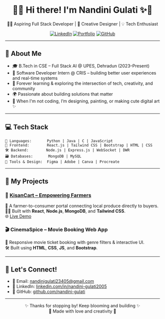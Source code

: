 

<div align="center">

# 🌸✨ Hi there! I'm Nandini Gulati ✨🌸  
👩‍💻 Aspiring Full Stack Developer | 🎨 Creative Designer | 💡 Tech Enthusiast  

[![LinkedIn](https://img.shields.io/badge/LinkedIn-blue?style=flat&logo=linkedin)](https://www.linkedin.com/in/nandini-gulati2005)
[![Portfolio](https://img.shields.io/badge/Portfolio-KisanCart-9cf?style=flat&logo=vercel)](https://nandinigulati.vercel.app/)
[![GitHub](https://img.shields.io/badge/GitHub-nandini--gulati-black?style=flat&logo=github)](https://github.com/nandini-gulati)

</div>

---

## 🌼 About Me

- 🎓 B.Tech in CSE – Full Stack AI @ UPES, Dehradun (2023–Present)  
- 💼 Software Developer Intern @ CRIS – building better user experiences and real-time systems  
- 🌱 Forever learning & exploring the intersection of tech, creativity, and community  
- 🌍 Passionate about building solutions that matter  
- 🎨 When I'm not coding, I’m designing, painting, or making cute digital art ✨

---

## 💻 Tech Stack

```plaintext
💬 Languages:       Python | Java | C | JavaScript
🎨 Frontend:        React.js | Tailwind CSS | Bootstrap | HTML | CSS
🛠️ Backend:        Node.js | Express.js | WebSocket | DWR
🗃️ Databases:       MongoDB | MySQL
🧠 Tools & Design:  Figma | Adobe | Canva | Procreate
```

---

## 🧩 My Projects

### 🌾 [KisanCart – Empowering Farmers](https://github.com/nandini-gulati/kisancart)
🛒 A farmer-to-consumer portal connecting local produce directly to buyers.  
🧑‍🌾 Built with **React**, **Node.js**, **MongoDB**, and **Tailwind CSS**.  
🌐 [Live Demo](https://kisancart.vercel.app)

### 🎬 CinemaSpice – Movie Booking Web App
🍿 Responsive movie ticket booking with genre filters & interactive UI.  
🛠️ Built using **HTML**, **CSS**, **JS**, and **Bootstrap**.

---

## 🌸 Let's Connect!

- 📧 Email: [nandinigulati23405@gmail.com](mailto:nandinigulati23405@gmail.com)  
- 💼 LinkedIn: [linkedin.com/in/nandini-gulati2005](https://www.linkedin.com/in/nandini-gulati2005)  
- 💖 GitHub: [github.com/nandini-gulati](https://github.com/nandini-gulati)

---

<div align="center">

✨ Thanks for stopping by! Keep blooming and building ✨  
🌷 Made with love and creativity 💫  

</div>
